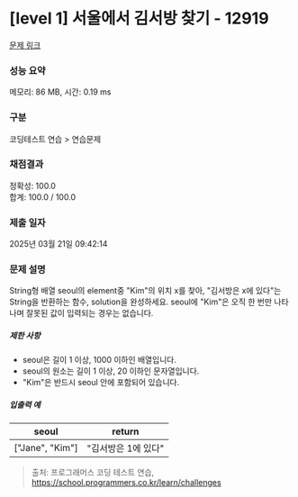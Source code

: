 # [level 1] 서울에서 김서방 찾기 - 12919 
 
 [문제 링크](https://school.programmers.co.kr/learn/courses/30/lessons/12919) 
 
 ### 성능 요약
 
 메모리: 86 MB, 시간: 0.19 ms
 
 ### 구분
 
 코딩테스트 연습 > 연습문제
 
 ### 채점결과
 
 정확성: 100.0<br/>합계: 100.0 / 100.0
 
 ### 제출 일자
 
 2025년 03월 21일 09:42:14
 
 ### 문제 설명
 
 <p>String형 배열 seoul의 element중 "Kim"의 위치 x를 찾아, "김서방은 x에 있다"는 String을 반환하는 함수, solution을 완성하세요. seoul에 "Kim"은 오직 한 번만 나타나며 잘못된 값이 입력되는 경우는 없습니다.</p>
 
 <h5>제한 사항</h5>
 
 <ul>
 <li>seoul은 길이 1 이상, 1000 이하인 배열입니다.</li>
 <li>seoul의 원소는 길이 1 이상,  20 이하인 문자열입니다.</li>
 <li>"Kim"은 반드시 seoul 안에 포함되어 있습니다.</li>
 </ul>
 
 <h5>입출력 예</h5>
 <table class="table">
         <thead><tr>
 <th>seoul</th>
 <th>return</th>
 </tr>
 </thead>
         <tbody><tr>
 <td>["Jane", "Kim"]</td>
 <td>"김서방은 1에 있다"</td>
 </tr>
 </tbody>
       </table>
 
 > 출처: 프로그래머스 코딩 테스트 연습, https://school.programmers.co.kr/learn/challenges
